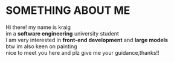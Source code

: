 # SOMETHING ABOUT ME
Hi there! my name is kraig <br>
im a **software engineering** university student <br>
I am very interested in **front-end development** and **large models** <br>
btw im also keen on painting <br>
nice to meet you here and plz give me your guidance,thanks!! <br>


